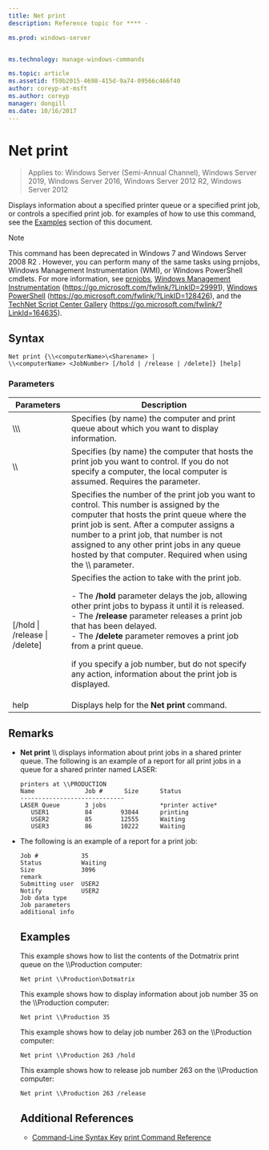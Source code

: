 ```yaml
---
title: Net print
description: Reference topic for **** - 

ms.prod: windows-server


ms.technology: manage-windows-commands

ms.topic: article
ms.assetid: f59b2015-4698-415d-9a74-09566c466f40
author: coreyp-at-msft
ms.author: coreyp
manager: dongill
ms.date: 10/16/2017
---
```

# Net print

> Applies to: Windows Server (Semi-Annual Channel), Windows Server 2019, Windows Server 2016, Windows Server 2012 R2, Windows Server 2012

Displays information about a specified printer queue or a specified print job, or controls a specified print job.
for examples of how to use this command, see the [Examples](#BKMK_examples) section of this document.
> [!NOTE]
> This command has been deprecated in  Windows 7  and  Windows Server 2008 R2 . However, you can perform many of the same tasks using prnjobs, Windows Management Instrumentation (WMI), or Windows PowerShell cmdlets. For more information, see [prnjobs](prnjobs.md), [Windows Management Instrumentation](https://go.microsoft.com/fwlink/?LinkID=29991) (https://go.microsoft.com/fwlink/?LinkID=29991), [Windows PowerShell](https://go.microsoft.com/fwlink/?LinkID=128426) (https://go.microsoft.com/fwlink/?LinkID=128426), and the [TechNet Script Center Gallery](https://go.microsoft.com/fwlink/?LinkId=164635) (https://go.microsoft.com/fwlink/?LinkId=164635).
> ## Syntax
> ```
> Net print {\\<computerName>\<Sharename> | 
> \\<computerName> <JobNumber> [/hold | /release | /delete]} [help]
> ```
> ### Parameters
> 
> |               Parameters               |                                                                                                                                                                                                                     Description                                                                                                                                                                                                                      |
> |----------------------------------------|------------------------------------------------------------------------------------------------------------------------------------------------------------------------------------------------------------------------------------------------------------------------------------------------------------------------------------------------------------------------------------------------------------------------------------------------------|
> |    \\\\<computerName>\\<Sharename>     |                                                                                                                                                                            Specifies (by name) the computer and print queue about which you want to display information.                                                                                                                                                                             |
> |           \\\\<computerName>           |                                                                                                                                 Specifies (by name) the computer that hosts the print job you want to control. If you do not specify a computer, the local computer is assumed. Requires the <JobNumber> parameter.                                                                                                                                  |
> |              <JobNumber>               |                                             Specifies the number of the print job you want to control. This number is assigned by the computer that hosts the print queue where the print job is sent. After a computer assigns a number to a print job, that number is not assigned to any other print jobs in any queue hosted by that computer. Required when using the \\\\<computerName> parameter.                                             |
> | [/hold &#124; /release &#124; /delete] | Specifies the action to take with the print job.<p>-   The **/hold** parameter delays the job, allowing other print jobs to bypass it until it is released.<br />-   The **/release** parameter releases a print job that has been delayed.<br />-   The **/delete** parameter removes a print job from a print queue.<p>if you specify a job number, but do not specify any action, information about the print job is displayed. |
> |                  help                  |                                                                                                                                                                                                     Displays help for the **Net print** command.                                                                                                                                                                                                     |
> 
> ## Remarks
> - **Net print** \\\\<computerName> displays information about print jobs in a shared printer queue. The following is an example of a report for all print jobs in a queue for a shared printer named LASER:
>   ```
>   printers at \\PRODUCTION
>   Name              Job #      Size      Status
>   -----------------------------
>   LASER Queue       3 jobs               *printer active*
>      USER1          84        93844      printing
>      USER2          85        12555      Waiting
>      USER3          86        10222      Waiting
>   ```
> - The following is an example of a report for a print job:
>   ```
>   Job #            35
>   Status           Waiting
>   Size             3096
>   remark
>   Submitting user  USER2
>   Notify           USER2
>   Job data type
>   Job parameters
>   additional info
>   ```
>   ## Examples
>   This example shows how to list the contents of the Dotmatrix print queue on the \\\Production computer:
>   ```
>   Net print \\Production\Dotmatrix 
>   ```
>   This example shows how to display information about job number 35 on the \\\Production computer:
>   ```
>   Net print \\Production 35 
>   ```
>   This example shows how to delay job number 263 on the \\\Production computer:
>   ```
>   Net print \\Production 263 /hold 
>   ```
>   This example shows how to release job number 263 on the \\\Production computer:
>   ```
>   Net print \\Production 263 /release 
>   ```
>   ## Additional References
>   - [Command-Line Syntax Key](command-line-syntax-key.md)
>   [print Command Reference](print-command-reference.md)
